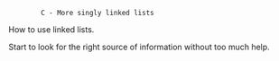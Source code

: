 			C - More singly linked lists


How to use linked lists.

Start to look for the right source of information without too much help.
